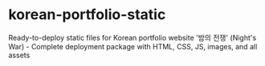 # korean-portfolio-static
Ready-to-deploy static files for Korean portfolio website '밤의 전쟁' (Night's War) - Complete deployment package with HTML, CSS, JS, images, and all assets
